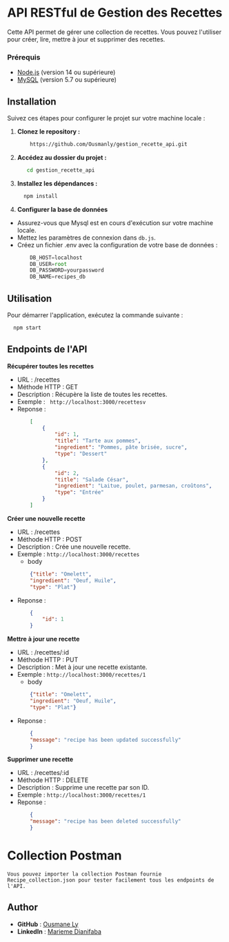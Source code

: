 # API RESTful de Gestion des Recettes

Cette API permet de gérer une collection de recettes. Vous pouvez l'utiliser pour créer, lire, mettre à jour et supprimer des recettes.

### Prérequis

- [Node.js](https://nodejs.org/) (version 14 ou supérieure)
- [MySQL](https://www.mysql.com/) (version 5.7 ou supérieure)

## Installation

Suivez ces étapes pour configurer le projet sur votre machine locale :

1. **Clonez le repository :**

    ```bash
        https://github.com/Ousmanly/gestion_recette_api.git
    ```

2. **Accédez au dossier du projet :**

     ```bash
        cd gestion_recette_api
    ```

3. **Installez les dépendances :**

    ```bash
      npm install
    ```
4. **Configurer la base de données**

  - Assurez-vous que Mysql est en cours d'exécution sur votre machine locale.
  - Mettez les paramètres de connexion dans `db.js`.
  - Créez un fichier .env avec la configuration de votre base de données :
    ```js
        DB_HOST=localhost
        DB_USER=root
        DB_PASSWORD=yourpassword
        DB_NAME=recipes_db
    ```

## Utilisation

Pour démarrer l'application, exécutez la commande suivante :

```bash
  npm start
```

## Endpoints de l'API

 **Récupérer toutes les recettes**
  - URL : /recettes
  - Méthode HTTP : GET
  - Description : Récupère la liste de toutes les recettes.
  - Exemple : ` http://localhost:3000/recettesv`
  - Reponse :
    ```JSON
        [
            {
                "id": 1,
                "title": "Tarte aux pommes",
                "ingredient": "Pommes, pâte brisée, sucre",
                "type": "Dessert"
            },
            {
                "id": 2,
                "title": "Salade César",
                "ingredient": "Laitue, poulet, parmesan, croûtons",
                "type": "Entrée"
            }
        ]
    ```
 **Créer une nouvelle recette**
  - URL : /recettes
  - Méthode HTTP : POST
  - Description : Crée une nouvelle recette.
  - Exemple : 
    `http://localhost:3000/recettes`
    - body
    ```JSON
        {"title": "Omelett", 
        "ingredient": "Oeuf, Huile", 
        "type": "Plat"}
    ```
  - Reponse :  
    ```JSON
        {
            "id": 1
        }
    ```
 **Mettre à jour une recette**
  - URL : /recettes/:id
  - Méthode HTTP : PUT
  - Description : Met à jour une recette existante.
  - Exemple : 
    `http://localhost:3000/recettes/1`
    - body
    ```JSON
        {"title": "Omelett", 
        "ingredient": "Oeuf, Huile", 
        "type": "Plat"}
    ```
  - Reponse :
    ```JSON
        {
        "message": "recipe has been updated successfully"
        }
    ```
 **Supprimer une recette**
  - URL : /recettes/:id
  - Méthode HTTP : DELETE
  - Description : Supprime une recette par son ID.
  - Exemple : 
    `http://localhost:3000/recettes/1`
  - Reponse :
    ```JSON
        {
        "message": "recipe has been deleted successfully"
        }
    ```
# Collection Postman
    Vous pouvez importer la collection Postman fournie Recipe_collection.json pour tester facilement tous les endpoints de l'API.

## Author
- **GitHub** : [Ousmane Ly](https://github.com/Ousmanly)
- **LinkedIn** : [Marieme Dianifaba](https://github.com/mariem2012)